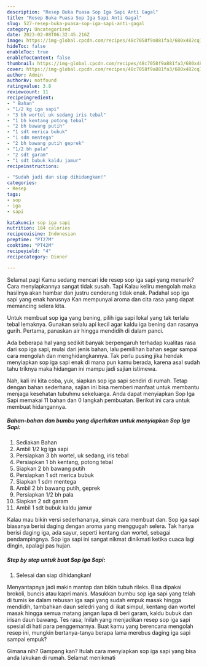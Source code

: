 ```yaml
---
description: "Resep Buka Puasa Sop Iga Sapi Anti Gagal"
title: "Resep Buka Puasa Sop Iga Sapi Anti Gagal"
slug: 527-resep-buka-puasa-sop-iga-sapi-anti-gagal
category: Uncategorized
date: 2023-02-08T06:32:45.216Z
image: https://img-global.cpcdn.com/recipes/48c7058f9a881fa3/680x482cq70/sop-iga-sapi-foto-resep-utama.jpg
hideToc: false
enableToc: true
enableTocContent: false
thumbnail: https://img-global.cpcdn.com/recipes/48c7058f9a881fa3/680x482cq70/sop-iga-sapi-foto-resep-utama.jpg
cover: https://img-global.cpcdn.com/recipes/48c7058f9a881fa3/680x482cq70/sop-iga-sapi-foto-resep-utama.jpg
author: Admin
authorAv: notfound
ratingvalue: 3.8
reviewcount: 11
recipeingredient:
- " Bahan"
- "1/2 kg iga sapi"
- "3 bh wortel uk sedang iris tebal"
- "1 bh kentang potong tebal"
- "2 bh bawang putih"
- "1 sdt merica bubuk"
- "1 sdm mentega"
- "2 bh bawang putih geprek"
- "1/2 bh pala"
- "2 sdt garam"
- "1 sdt bubuk kaldu jamur"
recipeinstructions:

- "Sudah jadi dan siap dihidangkan!"
categories:
- Resep
tags:
- sop
- iga
- sapi

katakunci: sop iga sapi 
nutrition: 184 calories
recipecuisine: Indonesian
preptime: "PT27M"
cooktime: "PT42M"
recipeyield: "4"
recipecategory: Dinner

---
```



Selamat pagi Kamu sedang mencari ide resep sop iga sapi yang menarik? Cara menyiapkannya sangat tidak susah. Tapi Kalau keliru mengolah maka hasilnya akan hambar dan justru cenderung tidak enak. Padahal sop iga sapi yang enak harusnya Kan mempunyai aroma dan cita rasa yang dapat memancing selera kita.


Untuk membuat sop iga yang bening, pilih iga sapi lokal yang tak terlalu tebal lemaknya. Gunakan selalu api kecil agar kaldu iga bening dan rasanya gurih. Pertama, panaskan air hingga mendidih di dalam panci.

Ada beberapa hal yang sedikit banyak berpengaruh terhadap kualitas rasa dari sop iga sapi, mulai dari jenis bahan, lalu pemilihan bahan segar sampai cara mengolah dan menghidangkannya. Tak perlu pusing jika hendak menyiapkan sop iga sapi enak di mana pun kamu berada, karena asal sudah tahu triknya maka hidangan ini mampu jadi sajian istimewa.


Nah, kali ini kita coba, yuk, siapkan sop iga sapi sendiri di rumah. Tetap dengan bahan sederhana, sajian ini bisa memberi manfaat untuk membantu menjaga kesehatan tubuhmu sekeluarga. Anda dapat menyiapkan Sop Iga Sapi memakai 11 bahan dan 0 langkah pembuatan. Berikut ini cara untuk membuat hidangannya.

<!--inarticleads1-->

##### Bahan-bahan dan bumbu yang diperlukan untuk menyiapkan Sop Iga Sapi:

1. Sediakan  Bahan
1. Ambil 1/2 kg iga sapi
1. Persiapkan 3 bh wortel, uk sedang, iris tebal
1. Persiapkan 1 bh kentang, potong tebal
1. Siapkan 2 bh bawang putih
1. Persiapkan 1 sdt merica bubuk
1. Siapkan 1 sdm mentega
1. Ambil 2 bh bawang putih, geprek
1. Persiapkan 1/2 bh pala
1. Siapkan 2 sdt garam
1. Ambil 1 sdt bubuk kaldu jamur


Kalau mau bikin versi sederhananya, simak cara membuat dan. Sop iga sapi biasanya berisi daging dengan aroma yang menggugah selera. Tak hanya berisi daging iga, ada sayur, seperti kentang dan wortel, sebagai pendampingnya. Sop iga sapi ini sangat nikmat dinikmati ketika cuaca lagi dingin, apalagi pas hujan. 

<!--inarticleads2-->

##### Step by step untuk buat Sop Iga Sapi:


1. Selesai dan siap dihidangkan!

Menyantapnya jadi makin mantap dan bikin tubuh rileks. Bisa dipakai brokoli, buncis atau kapri manis. Masukkan bumbu sop iga sapi yang telah di tumis ke dalam rebusan iga sapi yang sudah empuk masak hingga mendidih, tambahkan daun seledri yang di ikat simpul, kentang dan wortel masak hingga semua matang jangan lupa di beri garam, kaldu bubuk dan irisan daun bawang. Tes rasa; Inilah yang menjadikan resep sop iga sapi spesial di hati para penggemarnya. Buat kamu yang berencana mengolah resep ini, mungkin bertanya-tanya berapa lama merebus daging iga sapi sampai empuk? 

Gimana nih? Gampang kan? Itulah cara menyiapkan sop iga sapi yang bisa anda lakukan di rumah. Selamat menikmati
